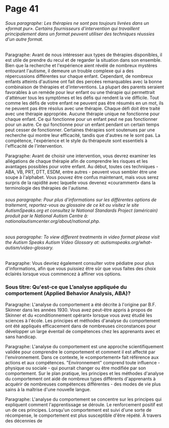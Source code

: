 # Page 41
###### Sous paragraphe: Les thérapies ne sont pas toujours livrées dans un «format pur». Certains fournisseurs d'intervention qui travaillent principalement dans un format peuvent utiliser des techniques réussies d'un autre format.
Paragraphe: Avant de nous intéresser aux types de thérapies disponibles, il est utile de prendre du recul et de regarder la situation dans son ensemble. Bien que la recherche et l'expérience aient révélé de nombreux mystères entourant l'autisme, il demeure un trouble complexe qui a des répercussions différentes sur chaque enfant. Cependant, de nombreux enfants atteints d'autisme ont fait des percées remarquables avec la bonne combinaison de thérapies et d'interventions. La plupart des parents seraient favorables à un remède pour leur enfant ou une thérapie qui permettrait d'atténuer tous les symptômes et les défis qui rendent la vie difficile. Tout comme les défis de votre enfant ne peuvent pas être résumés en un mot, ils ne peuvent pas être résolus avec une thérapie. Chaque défi doit être traité avec une thérapie appropriée. Aucune thérapie unique ne fonctionne pour chaque enfant. Ce qui fonctionne pour un enfant peut ne pas fonctionner pour un autre. Ce qui fonctionne pour un enfant pendant un certain temps peut cesser de fonctionner. Certaines thérapies sont soutenues par une recherche qui montre leur efficacité, tandis que d'autres ne le sont pas. La compétence, l'expérience et le style du thérapeute sont essentiels à l'efficacité de l'intervention.

Paragraphe: Avant de choisir une intervention, vous devrez examiner les allégations de chaque thérapie afin de comprendre les risques et les avantages possibles pour votre enfant. Au début, toutes ces techniques - ABA, VB, PRT, DTT, ESDM, entre autres - peuvent vous sembler être une soupe à l'alphabet. Vous pouvez être confus maintenant, mais vous serez surpris de la rapidité avec laquelle vous devenez «couramment» dans la terminologie des thérapies de l'autisme.

###### sous paragraphe: Pour plus d'informations sur les différentes options de traitement, reportez-vous au glossaire de ce kit ou visitez le site AutismSpeaks.org et consultez le National Standards Project (américain) produit par le National Autism Centre à: nationalautismcenter.org/about/national.php.
###### sous paragraphe: To view different treatments in video format please visit the Autism Speaks Autism Video Glossary at: autismspeaks.org/what-autism/video-glossary.
Paragraphe: Vous devriez également consulter votre pédiatre pour plus d'informations, afin que vous puissiez être sûr que vous faites des choix éclairés lorsque vous commencez à affiner vos options.
### Sous titre: Qu'est-ce que L’analyse appliquée du comportement (Applied Behavior Analysis, ABA)?
Paragraphe: L'analyse du comportement a été décrite à l'origine par B.F. Skinner dans les années 1930. Vous avez peut-être appris à propos de Skinner et du «conditionnement opérant» lorsque vous avez étudié les sciences à l'école. Les principes et méthodes d'analyse du comportement ont été appliqués efficacement dans de nombreuses circonstances pour développer un large éventail de compétences chez les apprenants avec et sans handicap.

Paragraphe: L'analyse du comportement est une approche scientifiquement validée pour comprendre le comportement et comment il est affecté par l'environnement. Dans ce contexte, le «comportement» fait référence aux actions et aux compétences. "Environnement" comprend toute influence - physique ou sociale - qui pourrait changer ou être modifiée par son comportement. Sur le plan pratique, les principes et les méthodes d'analyse du comportement ont aidé de nombreux types différents d'apprenants à acquérir de nombreuses compétences différentes - des modes de vie plus sains à la maîtrise d'une nouvelle langue.

Paragraphe: L'analyse du comportement se concentre sur les principes qui expliquent comment l'apprentissage se déroule. Le renforcement positif est un de ces principes. Lorsqu'un comportement est suivi d'une sorte de récompense, le comportement est plus susceptible d'être répété. À travers des décennies de

